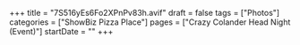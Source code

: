 +++
title = "7S516yEs6Fo2XPnPv83h.avif"
draft = false
tags = ["Photos"]
categories = ["ShowBiz Pizza Place"]
pages = ["Crazy Colander Head Night (Event)"]
startDate = ""
+++
